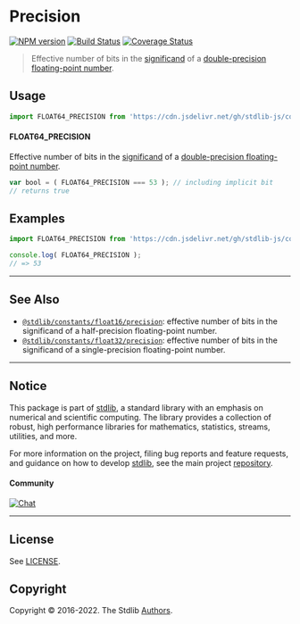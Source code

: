 <!--

@license Apache-2.0

Copyright (c) 2018 The Stdlib Authors.

Licensed under the Apache License, Version 2.0 (the "License");
you may not use this file except in compliance with the License.
You may obtain a copy of the License at

   http://www.apache.org/licenses/LICENSE-2.0

Unless required by applicable law or agreed to in writing, software
distributed under the License is distributed on an "AS IS" BASIS,
WITHOUT WARRANTIES OR CONDITIONS OF ANY KIND, either express or implied.
See the License for the specific language governing permissions and
limitations under the License.

-->

# Precision

[![NPM version][npm-image]][npm-url] [![Build Status][test-image]][test-url] [![Coverage Status][coverage-image]][coverage-url] <!-- [![dependencies][dependencies-image]][dependencies-url] -->

> Effective number of bits in the [significand][significand] of a [double-precision floating-point number][ieee754].



<section class="usage">

## Usage

```javascript
import FLOAT64_PRECISION from 'https://cdn.jsdelivr.net/gh/stdlib-js/constants-float64-precision@deno/mod.js';
```

#### FLOAT64_PRECISION

Effective number of bits in the [significand][significand] of a [double-precision floating-point number][ieee754].

```javascript
var bool = ( FLOAT64_PRECISION === 53 ); // including implicit bit
// returns true
```

</section>

<!-- /.usage -->

<section class="examples">

## Examples

<!-- TODO: better example -->

<!-- eslint no-undef: "error" -->

```javascript
import FLOAT64_PRECISION from 'https://cdn.jsdelivr.net/gh/stdlib-js/constants-float64-precision@deno/mod.js';

console.log( FLOAT64_PRECISION );
// => 53
```

</section>

<!-- /.examples -->

<!-- Section for related `stdlib` packages. Do not manually edit this section, as it is automatically populated. -->

<section class="related">

* * *

## See Also

-   <span class="package-name">[`@stdlib/constants/float16/precision`][@stdlib/constants/float16/precision]</span><span class="delimiter">: </span><span class="description">effective number of bits in the significand of a half-precision floating-point number.</span>
-   <span class="package-name">[`@stdlib/constants/float32/precision`][@stdlib/constants/float32/precision]</span><span class="delimiter">: </span><span class="description">effective number of bits in the significand of a single-precision floating-point number.</span>

</section>

<!-- /.related -->

<!-- Section for all links. Make sure to keep an empty line after the `section` element and another before the `/section` close. -->


<section class="main-repo" >

* * *

## Notice

This package is part of [stdlib][stdlib], a standard library with an emphasis on numerical and scientific computing. The library provides a collection of robust, high performance libraries for mathematics, statistics, streams, utilities, and more.

For more information on the project, filing bug reports and feature requests, and guidance on how to develop [stdlib][stdlib], see the main project [repository][stdlib].

#### Community

[![Chat][chat-image]][chat-url]

---

## License

See [LICENSE][stdlib-license].


## Copyright

Copyright &copy; 2016-2022. The Stdlib [Authors][stdlib-authors].

</section>

<!-- /.stdlib -->

<!-- Section for all links. Make sure to keep an empty line after the `section` element and another before the `/section` close. -->

<section class="links">

[npm-image]: http://img.shields.io/npm/v/@stdlib/constants-float64-precision.svg
[npm-url]: https://npmjs.org/package/@stdlib/constants-float64-precision

[test-image]: https://github.com/stdlib-js/constants-float64-precision/actions/workflows/test.yml/badge.svg?branch=main
[test-url]: https://github.com/stdlib-js/constants-float64-precision/actions/workflows/test.yml?query=branch:main

[coverage-image]: https://img.shields.io/codecov/c/github/stdlib-js/constants-float64-precision/main.svg
[coverage-url]: https://codecov.io/github/stdlib-js/constants-float64-precision?branch=main

<!--

[dependencies-image]: https://img.shields.io/david/stdlib-js/constants-float64-precision.svg
[dependencies-url]: https://david-dm.org/stdlib-js/constants-float64-precision/main

-->

[chat-image]: https://img.shields.io/gitter/room/stdlib-js/stdlib.svg
[chat-url]: https://gitter.im/stdlib-js/stdlib/

[stdlib]: https://github.com/stdlib-js/stdlib

[stdlib-authors]: https://github.com/stdlib-js/stdlib/graphs/contributors

[umd]: https://github.com/umdjs/umd
[es-module]: https://developer.mozilla.org/en-US/docs/Web/JavaScript/Guide/Modules

[deno-url]: https://github.com/stdlib-js/constants-float64-precision/tree/deno
[umd-url]: https://github.com/stdlib-js/constants-float64-precision/tree/umd
[esm-url]: https://github.com/stdlib-js/constants-float64-precision/tree/esm

[stdlib-license]: https://raw.githubusercontent.com/stdlib-js/constants-float64-precision/main/LICENSE

[ieee754]: https://en.wikipedia.org/wiki/IEEE_754-1985

[significand]: https://en.wikipedia.org/wiki/Significand

<!-- <related-links> -->

[@stdlib/constants/float16/precision]: https://github.com/stdlib-js/constants-float16-precision/tree/deno

[@stdlib/constants/float32/precision]: https://github.com/stdlib-js/constants-float32-precision/tree/deno

<!-- </related-links> -->

</section>

<!-- /.links -->
